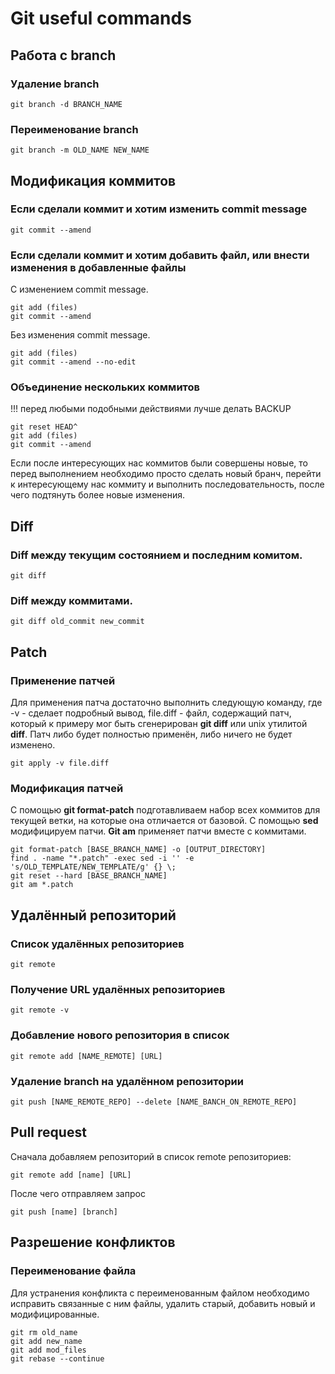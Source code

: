# Git useful commands
## Работа с branch
### Удаление branch
```
git branch -d BRANCH_NAME
```
### Переименование branch
```
git branch -m OLD_NAME NEW_NAME
```

## Модификация коммитов 
### Если сделали коммит и хотим изменить commit message
```
git commit --amend
```

### Если сделали коммит и хотим добавить файл, или внести изменения в добавленные файлы
С изменением commit message.
```
git add (files)
git commit --amend
```
Без изменения commit message.
```
git add (files)
git commit --amend --no-edit
```

### Объединение нескольких коммитов
!!! перед любыми подобными действиями лучше делать BACKUP
```
git reset HEAD^
git add (files)
git commit --amend
```
Если после интересующих нас коммитов были совершены новые, то перед выполнением необходимо просто сделать новый бранч, перейти к интересующему нас коммиту и выполнить последовательность, после чего подтянуть более новые изменения.

## Diff
### Diff между текущим состоянием и последним комитом.
```
git diff
```
### Diff между коммитами.
```
git diff old_commit new_commit
```

## Patch
### Применение патчей
Для применения патча достаточно выполнить следующую команду, где -v - сделает подробный вывод, file.diff - файл, содержащий патч, который к примеру мог быть сгенерирован __git diff__ или unix утилитой __diff__. Патч либо будет полностью применён, либо ничего не будет изменено.
```
git apply -v file.diff
```
### Модификация патчей
С помощью __git format-patch__ подготавливаем набор всех коммитов для текущей ветки, на которые она отличается от базовой. С помощью __sed__ модифицируем патчи. __Git am__ применяет патчи вместе с коммитами.
```
git format-patch [BASE_BRANCH_NAME] -o [OUTPUT_DIRECTORY]
find . -name "*.patch" -exec sed -i '' -e 's/OLD_TEMPLATE/NEW_TEMPLATE/g' {} \;
git reset --hard [BASE_BRANCH_NAME]
git am *.patch
```

## Удалённый репозиторий
### Список удалённых репозиториев
```
git remote
```


### Получение URL удалённых репозиториев
```
git remote -v
``` 


### Добавление нового репозитория в список
```
git remote add [NAME_REMOTE] [URL]
```
### Удаление branch на удалённом репозитории
```
git push [NAME_REMOTE_REPO] --delete [NAME_BANCH_ON_REMOTE_REPO]
```

## Pull request
Сначала добавляем репозиторий в список remote репозиториев:
```
git remote add [name] [URL]
```
После чего отправляем запрос
```
git push [name] [branch]
```

## Разрешение конфликтов
### Переименование файла
Для устранения конфликта с переименованным файлом необходимо исправить связанные с ним файлы, удалить старый, добавить новый и модифицированные.
```
git rm old_name
git add new_name
git add mod_files
git rebase --continue
```